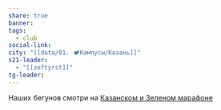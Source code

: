 ```yaml
---
share: true
banner: 
tags:
  - club
social-link: 
city: "[[data/01. 🏕️Кампусы/Казань]]"
s21-leader:
  - "[[zeftyrst]]"
tg-leader: 
---
```


Наших бегунов смотри на [Казанском и Зеленом марафоне](https://disk.yandex.ru/d/2nilz6NAXtAWWQ)
